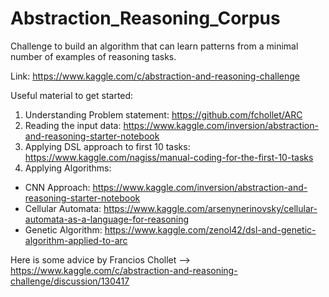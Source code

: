 # Abstraction_Reasoning_Corpus
Challenge to build an algorithm that can learn patterns from a minimal number of examples of reasoning tasks.

Link: https://www.kaggle.com/c/abstraction-and-reasoning-challenge

Useful material to get started:

1. Understanding Problem statement: https://github.com/fchollet/ARC 
2. Reading the input data: https://www.kaggle.com/inversion/abstraction-and-reasoning-starter-notebook
3. Applying DSL approach to first 10 tasks: https://www.kaggle.com/nagiss/manual-coding-for-the-first-10-tasks  
3. Applying Algorithms: 
  - CNN Approach: https://www.kaggle.com/inversion/abstraction-and-reasoning-starter-notebook
  - Cellular Automata: https://www.kaggle.com/arsenynerinovsky/cellular-automata-as-a-language-for-reasoning
  - Genetic Algorithm: https://www.kaggle.com/zenol42/dsl-and-genetic-algorithm-applied-to-arc
  
Here is some advice by Francios Chollet --> https://www.kaggle.com/c/abstraction-and-reasoning-challenge/discussion/130417






